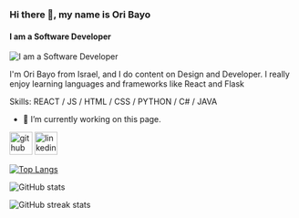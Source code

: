 ### Hi there 👋, my name is Ori Bayo
#### I am a Software Developer
![I am a Software Developer](https://arturssmirnovs.github.io/github-profile-readme-generator/images/banner.png)

I'm Ori Bayo from Israel, and I do content on  Design and Developer.
I really enjoy learning languages and frameworks like React and Flask 

Skills: REACT / JS / HTML / CSS / PYTHON / C# / JAVA 

- 🔭 I’m currently working on this page. 


[<img src='https://cdn.jsdelivr.net/npm/simple-icons@3.0.1/icons/github.svg' alt='github' height='40'>](https://github.com/oriBayo)  [<img src='https://cdn.jsdelivr.net/npm/simple-icons@3.0.1/icons/linkedin.svg' alt='linkedin' height='40'>](https://www.linkedin.com/in/https://www.linkedin.com/in/ori-bayo-0018661a5//)  

[![Top Langs](https://github-readme-stats.vercel.app/api/top-langs/?username=oriBayo)](https://github.com/anuraghazra/github-readme-stats)

![GitHub stats](https://github-readme-stats.vercel.app/api?username=oriBayo&show_icons=true)  

![GitHub streak stats](https://github-readme-streak-stats.herokuapp.com/?user=oriBayo)  

